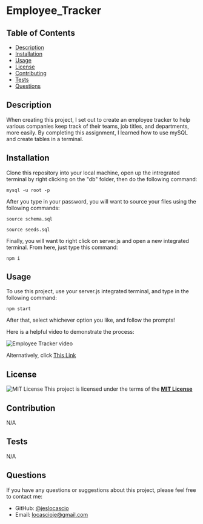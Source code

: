 # Employee_Tracker

  ## Table of Contents
  - [Description](#description)
  - [Installation](#installation)
  - [Usage](#usage)
  - [License](#license)
  - [Contributing](#contributing)
  - [Tests](#tests)
  - [Questions](#questions)

  ## Description
  When creating this project, I set out to create an employee tracker to help various companies keep track of their teams, job titles, and departments, more easily. By completing this assignment, I learned how to use mySQL and create tables in a terminal.

  ## Installation
  Clone this repository into your local machine,  open up the intregrated terminal by right clicking on the "db" folder, then do the following command:

  ```mysql -u root -p```

  After you type in your password, you will want to source your files using the following commands:

  ```source schema.sql```

  ```source seeds.sql```

  Finally, you will want to right click on server.js and open a new integrated terminal. From here, just type this command:

  ```npm i```
  
  ## Usage
  To use this project, use your server.js integrated terminal, and type in the following command:
  
  ```npm start```

 After that, select whichever option you like, and follow the prompts!

 Here is a helpful video to demonstrate the process:

 ![Employee Tracker video](./example/Employee%20Tracker%20In%20Use.gif)

 Alternatively, click [This Link](https://drive.google.com/file/d/1EbKZPRFvA2RtF7178Jx6oawkl9xlMKQR/view)
  
 ## License
 ![MIT License](https://img.shields.io/badge/License-MIT-yellow.svg)
  This project is licensed under the terms of the **[MIT License](https://opensource.org/licenses/MIT)**
  
  ## Contribution
  
N/A

  ## Tests
  
N/A

  ## Questions
  If you have any questions or suggestions about this project, please feel free to contact me:
- GitHub: [@jeslocascio](http://github.com/jeslocascio)
- Email: locascioje@gmail.com
